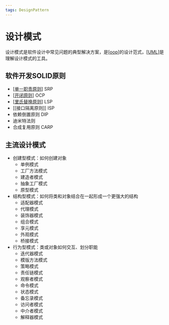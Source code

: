 ```yaml
---
tags: DesignPattern
---
```

# 设计模式

设计模式是软件设计中常见问题的典型解决方案，是[[oop]]的设计范式，[[UML]]是理解设计模式的工具。

## 软件开发SOLID原则

- [[单一职责原则]] SRP
- [[开闭原则]] OCP
- [[里氏替换原则]] LSP
- [[接口隔离原则]] ISP
- 依赖倒置原则 DIP
- 迪米特法则
- 合成复用原则 CARP

## 主流设计模式

- 创建型模式：如何创建对象
  - 单例模式
  - 工厂方法模式
  - 建造者模式
  - 抽象工厂模式
  - 原型模式
- 结构型模式：如何将类和对象结合在一起形成一个更强大的结构
  - 适配器模式
  - 代理模式
  - 装饰器模式
  - 组合模式
  - 享元模式
  - 外观模式
  - 桥接模式
- 行为型模式：类或对象如何交互、划分职能
  - 迭代器模式
  - 模版方法模式
  - 策略模式
  - 责任链模式
  - 观察者模式
  - 命令模式
  - 状态模式
  - 备忘录模式
  - 访问者模式
  - 中介者模式
  - 解释器模式

[//begin]: # "Autogenerated link references for markdown compatibility"
[oop]: oop.md "面向对象"
[UML]: ../tools/UML.md "UML类图"
[单一职责原则]: principle/单一职责原则.md "单一职责原则"
[开闭原则]: principle/开闭原则.md "开闭原则"
[里氏替换原则]: principle/里氏替换原则.md "里氏替换原则"
[//end]: # "Autogenerated link references"
